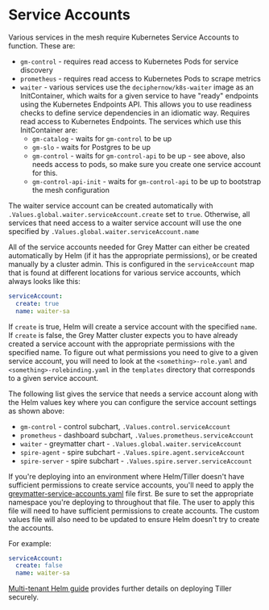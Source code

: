 # Service Accounts

Various services in the mesh require Kubernetes Service Accounts to function. These are:

- `gm-control` - requires read access to Kubernetes Pods for service discovery
- `prometheus` - requires read access to Kubernetes Pods to scrape metrics
- `waiter` - various services use the `deciphernow/k8s-waiter` image as an InitContainer, which waits for a given service to have "ready" endpoints using the Kubernetes Endpoints API. This allows you to use readiness checks to define service dependencies in an idiomatic way. Requires read access to Kubernetes Endpoints. The services which use this InitContainer are:
  - `gm-catalog` - waits for `gm-control` to be up
  - `gm-slo` - waits for Postgres to be up
  - `gm-control` - waits for `gm-control-api` to be up - see above, also needs access to pods, so make sure you create one service account for this.
  - `gm-control-api-init` - waits for `gm-control-api` to be up to bootstrap the mesh configuration

The waiter service account can be created automatically with `.Values.global.waiter.serviceAccount.create` set to `true`. Otherwise, all services that need access to a waiter service account will use the one specified by `.Values.global.waiter.serviceAccount.name`

All of the service accounts needed for Grey Matter can either be created automatically by Helm (if it has the appropriate permissions), or be created manually by a cluster admin. This is configured in the `serviceAccount` map that is found at different locations for various service accounts, which always looks like this:

```yaml
serviceAccount:
  create: true
  name: waiter-sa
```

If `create` is true, Helm will create a service account with the specified `name`. If `create` is false, the Grey Matter cluster expects you to have already created a service account with the appropriate permissions with the specified name. To figure out what permissions you need to give to a given service account, you will need to look at the `<something>-role.yaml` and `<something>-rolebinding.yaml` in the `templates` directory that corresponds to a given service account.

The following list gives the service that needs a service account along with the Helm values key where you can configure the service account settings as shown above:

- `gm-control` - control subchart, `.Values.control.serviceAccount`
- `prometheus` - dashboard subchart, `.Values.prometheus.serviceAccount`
- `waiter` - greymatter chart - `.Values.global.waiter.serviceAccount`
- `spire-agent` - spire subchart - `.Values.spire.agent.serviceAccount`
- `spire-server` - spire subchart - `.Values.spire.server.serviceAccount`

If you're deploying into an environment where Helm/Tiller doesn't have sufficient permissions to create service accounts, you'll need to apply the [greymatter-service-accounts.yaml](../greymatter-service-accounts.yaml) file first. Be sure to set the appropriate namespace you're deploying to throughout that file. The user to apply this file will need to have sufficient permissions to create accounts. The custom values file will also need to be updated to ensure Helm doesn't try to create the accounts.

For example:

```yaml
serviceAccount:
  create: false
  name: waiter-sa
```

[Multi-tenant Helm guide](./Multi-tenant%20Helm.md) provides further details on deploying Tiller securely.
